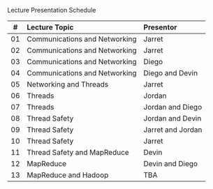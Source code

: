 Lecture Presentation Schedule

| # | Lecture Topic | Presentor |
| :---: |:-------------| :-----|
| 01 | Communications and Networking | Jarret |
| 02 | Communications and Networking | Jarret |
| 03 | Communications and Networking | Diego |
| 04 | Communications and Networking | Diego and Devin |
| 05 | Networking and Threads | Jarret |
| 06 | Threads | Jordan |
| 07 | Threads | Jordan and Diego |
| 08 | Thread Safety | Jordan and Devin |
| 09 | Thread Safety | Jarret and Jordan |
| 10 | Thread Safety| Jarret |
| 11 | Thread Safety and MapReduce | Devin |
| 12 | MapReduce | Devin and Diego |
| 13 | MapReduce and Hadoop | TBA |
